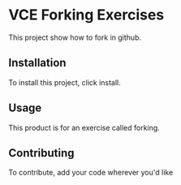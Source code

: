 
# VCE Forking Exercises

This project show how to fork in github. 

## Installation

To install this project, click install. 

## Usage 

This product is for an exercise called forking. 

## Contributing

To contribute, add your code wherever you'd like